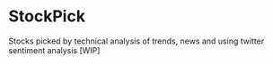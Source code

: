 # StockPick
Stocks picked by technical analysis of trends, news and using twitter sentiment analysis [WIP]
